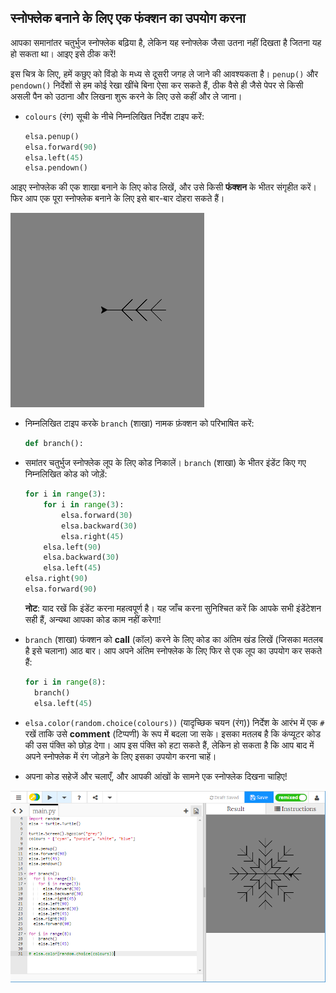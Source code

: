 ## स्नोफ्लेक बनाने के लिए एक फंक्शन का उपयोग करना

आपका समानांतर चतुर्भुज स्नोफ्लेक बढ़िया है, लेकिन यह स्नोफ्लेक जैसा उतना नहीं दिखता है जितना यह हो सकता था। आइए इसे ठीक करें!

इस चित्र के लिए, हमें कछुए को विंडो के मध्य से दूसरी जगह ले जाने की आवश्यकता है। `penup()` और `pendown()` निर्देशों से हम कोई रेखा खींचे बिना ऐसा कर सकते हैं, ठीक वैसे ही जैसे पेपर से किसी असली पैन को उठाना और लिखना शुरू करने के लिए उसे कहीं और ले जाना।

- `colours` (रंग) सूची के नीचे निम्नलिखित निर्देश टाइप करें:
    
    ```python
    elsa.penup()
    elsa.forward(90)
    elsa.left(45)
    elsa.pendown()
    ```

आइए स्नोफ्लेक की एक शाखा बनाने के लिए कोड लिखें, और उसे किसी **फंक्शन** के भीतर संगृहीत करें। फिर आप एक पूरा स्नोफ्लेक बनाने के लिए इसे बार-बार दोहरा सकते हैं।

![शाखा](images/branch.PNG)

- निम्नलिखित टाइप करके `branch` (शाखा) नामक फ़ंक्शन को परिभाषित करें:
    
    ```python
    def branch():
    ```

- समांतर चतुर्भुज स्नोफ्लेक लूप के लिए कोड निकालें। `branch` (शाखा) के भीतर इंडेंट किए गए निम्नलिखित कोड को जोड़ें:
    
    ```python
    for i in range(3):
        for i in range(3):
            elsa.forward(30)
            elsa.backward(30)
            elsa.right(45)
        elsa.left(90)
        elsa.backward(30)
        elsa.left(45)
    elsa.right(90)
    elsa.forward(90)
    ```
    
    **नोट**: याद रखें कि इंडेंट करना महत्वपूर्ण है। यह जाँच करना सुनिश्चित करें कि आपके सभी इंडेंटेशन सही हैं, अन्यथा आपका कोड काम नहीं करेगा!

- `branch` (शाखा) फंक्शन को **call** (कॉल) करने के लिए कोड का अंतिम खंड लिखें (जिसका मतलब है इसे चलाना) आठ बार। आप अपने अंतिम स्नोफ्लेक के लिए फिर से एक लूप का उपयोग कर सकते हैं:
    
    ```python
    for i in range(8):
      branch()
      elsa.left(45)
    ```

- `elsa.color(random.choice(colours))` (यादृच्छिक चयन (रंग)) निर्देश के आरंभ में एक `#` रखें ताकि उसे **comment** (टिप्पणी) के रूप में बदला जा सके। इसका मतलब है कि कंप्यूटर कोड की उस पंक्ति को छोड़ देगा। आप इस पंक्ति को हटा सकते हैं, लेकिन हो सकता है कि आप बाद में अपने स्नोफ्लेक में रंग जोड़ने के लिए इसका उपयोग करना चाहें।

- अपना कोड सहेजें और चलाएँ, और आपकी आंखों के सामने एक स्नोफ्लेक दिखना चाहिए!

![](images/snowflake2.png)